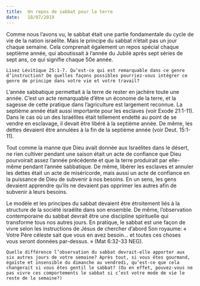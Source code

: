 ```yaml
---
title:  Un repos de sabbat pour la terre
date:   18/07/2019
---
```


Comme nous l’avons vu, le sabbat était une partie fondamentale du cycle de vie de la nation israélite. Mais le principe du sabbat n’était pas un jour chaque semaine. Cela comprenait également un repos spécial chaque septième année, qui aboutissait à l’année du Jubilé après sept séries de sept ans, ce qui signifie chaque 50e année.

`Lisez Lévitique 25:1-7. Qu’est-ce qui est remarquable dans ce genre d’instruction? De quelles façons possibles pourriez-vous intégrer ce genre de principe dans votre vie et votre travail?`

L’année sabbatique permettait à la terre de rester en jachère toute une année. C’est un acte remarquable d’être un économe de la terre, et la sagesse de cette pratique dans l’agriculture est largement reconnue. La septième année était aussi importante pour les esclaves (voir Exode 21:1-11). Dans le cas où un des Israélites était tellement endetté au point de se vendre en esclavage, il devait être libéré à la septième année. De même, les dettes devaient être annulées à la fin de la septième année (voir Deut. 15:1-11).

Tout comme la manne que Dieu avait donnée aux Israélites dans le désert, ne rien cultiver pendant une saison était un acte de confiance que Dieu pourvoirait assez l’année précédente et que la terre produirait par elle-même pendant l’année sabbatique. De même, libérer les esclaves et annuler les dettes était un acte de miséricorde, mais aussi un acte de confiance en la puissance de Dieu de subvenir à nos besoins. En un sens, les gens devaient apprendre qu’ils ne devaient pas opprimer les autres afin de subvenir à leurs besoins.

Le modèle et les principes du sabbat devaient être étroitement liés à la structure de la société israélite dans son ensemble. De même, l’observation contemporaine du sabbat devrait être une discipline spirituelle qui transforme tous nos autres jours. En pratique, le sabbat est une façon de vivre selon les instructions de Jésus de chercher d’abord Son royaume: « Votre Père céleste sait que vous en avez besoin… et toutes ces choses vous seront données par-dessus. » (Mat 6:32-33 NEG).

`Quelle différence l’observation du sabbat devrait-elle apporter aux six autres jours de votre semaine? Après tout, si vous êtes gourmand, égoïste et insensible du dimanche au vendredi, qu’est-ce que cela changerait si vous êtes gentil le sabbat? (Ou en effet, pouvez-vous ne pas vivre ces comportements le sabbat si c’est votre mode de vie le reste de la semaine?)` 